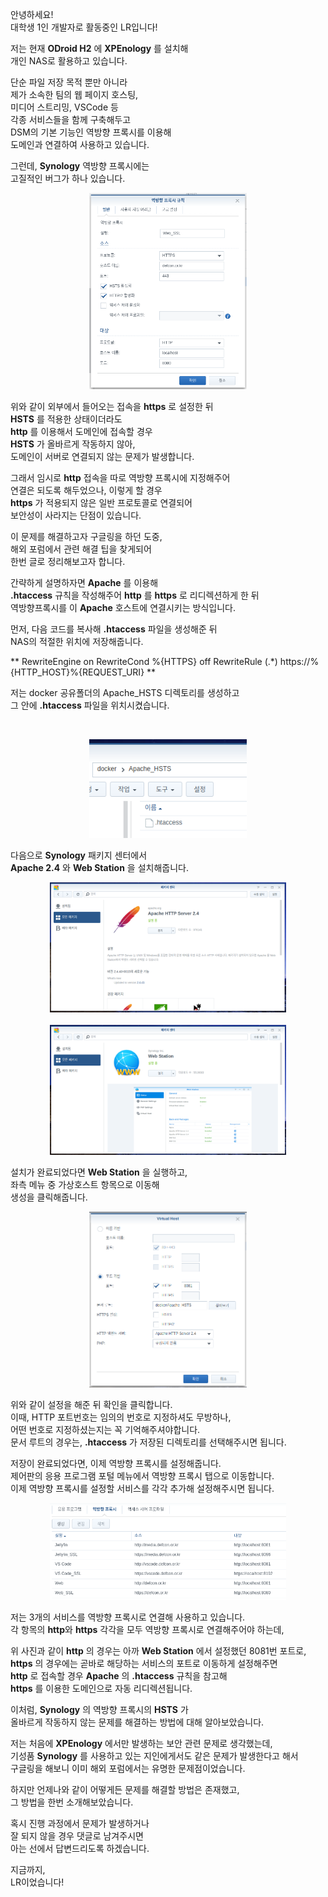 안녕하세요!<br>
대학생 1인 개발자로 활동중인 LR입니다!

저는 현재 **ODroid H2** 에 **XPEnology** 를 설치해<br>
개인 NAS로 활용하고 있습니다.

단순 파일 저장 목적 뿐만 아니라<br>
제가 소속한 팀의 웹 페이지 호스팅,<br>
미디어 스트리밍, VSCode 등<br>
각종 서비스들을 함께 구축해두고<br>
DSM의 기본 기능인 역방향 프록시를 이용해<br>
도메인과 연결하여 사용하고 있습니다.

그런데, **Synology** 역방향 프록시에는<br>
고질적인 버그가 하나 있습니다.

<center>
<img src="1_hsts_setting.png" width="50%" />
</center>

위와 같이 외부에서 들어오는 접속을 **https** 로 설정한 뒤<br>
**HSTS** 를 적용한 상태이더라도<br>
**http** 를 이용해서 도메인에 접속할 경우<br>
**HSTS** 가 올바르게 작동하지 않아,<br>
도메인이 서버로 연결되지 않는 문제가 발생합니다.<br>

그래서 임시로 **http** 접속을 따로 역방향 프록시에 지정해주어<br>
연결은 되도록 해두었으나, 이렇게 할 경우<br>
**https** 가 적용되지 않은 일반 프로토콜로 연결되어<br>
보안성이 사라지는 단점이 있습니다.

이 문제를 해결하고자 구글링을 하던 도중,<br>
해외 포럼에서 관련 해결 팁을 찾게되어<br>
한번 글로 정리해보고자 합니다.

간략하게 설명하자면 **Apache** 를 이용해<br>
**.htaccess** 규칙을 작성해주어 **http** 를 **https** 로 리디렉션하게 한 뒤<br>
역방향프록시를 이 **Apache** 호스트에 연결시키는 방식입니다.

먼저, 다음 코드를 복사해 **.htaccess** 파일을 생성해준 뒤<br>
NAS의 적절한 위치에 저장해줍니다.

**
RewriteEngine on
RewriteCond %{HTTPS} off
RewriteRule (.*) https://%{HTTP_HOST}%{REQUEST_URI}
**

저는 docker 공유폴더의 Apache_HSTS 디렉토리를 생성하고<br>
그 안에 **.htaccess** 파일을 위치시켰습니다.

​<center>
<img src="2_file_htaccess.png" width="50%" />
</center>

다음으로 **Synology** 패키지 센터에서<br>
**Apache 2.4** 와 **Web Station** 을 설치해줍니다.

<center>
<img src="3_package_apache.png" width="75%" />
</center>

<br>

<center>
<img src="4_package_webstation.png" width="75%" />
</center>

설치가 완료되었다면 **Web Station** 을 실행하고,<br>
좌측 메뉴 중 가상호스트 항목으로 이동해<br>
생성을 클릭해줍니다.

<center>
<img src="5_apache_setup.png" width="50%" />
</center>

위와 같이 설정을 해준 뒤 확인을 클릭합니다.<br>
이때, HTTP 포트번호는 임의의 번호로 지정하셔도 무방하나,<br>
어떤 번호로 지정하셨는지는 꼭 기억해주셔야합니다.<br>
문서 루트의 경우는, **.htaccess** 가 저장된 디렉토리를 선택해주시면 됩니다.

저장이 완료되었다면, 이제 역방향 프록시를 설정해줍니다.<br>
제어판의 응용 프로그램 포털 메뉴에서 역방향 프록시 탭으로 이동합니다.<br>
이제 역방향 프록시를 설정할 서비스를 각각 추가해 설정해주시면 됩니다.

<center>
<img src="6_reverse_proxy_setup.png" width="75%" />
</center>

저는 3개의 서비스를 역방향 프록시로 연결해 사용하고 있습니다.<br>
각 항목의 **http**와 **https** 각각을 모두 역방향 프록시로 연결해주어야 하는데,

위 사진과 같이 **http** 의 경우는 아까 **Web Station** 에서 설정했던 8081번 포트로,<br>
**https** 의 경우에는 곧바로 해당하는 서비스의 포트로 이동하게 설정해주면<br>
**http** 로 접속할 경우 **Apache** 의 **.htaccess** 규칙을 참고해<br>
**https** 를 이용한 도메인으로 자동 리디렉션됩니다.

이처럼, **Synology** 의 역방향 프록시의 **HSTS** 가<br>
올바르게 작동하지 않는 문제를 해결하는 방법에 대해 알아보았습니다.

저는 처음에 **XPEnology** 에서만 발생하는 보안 관련 문제로 생각했는데,<br>
기성품 **Synology** 를 사용하고 있는 지인에게서도 같은 문제가 발생한다고 해서<br>
구글링을 해보니 이미 해외 포럼에서는 유명한 문제점이었습니다.

하지만 언제나와 같이 어떻게든 문제를 해결할 방법은 존재했고,<br>
그 방법을 한번 소개해보았습니다.

혹시 진행 과정에서 문제가 발생하거나<br>
잘 되지 않을 경우 댓글로 남겨주시면<br>
아는 선에서 답변드리도록 하겠습니다.

지금까지,<br>
LR이었습니다!
